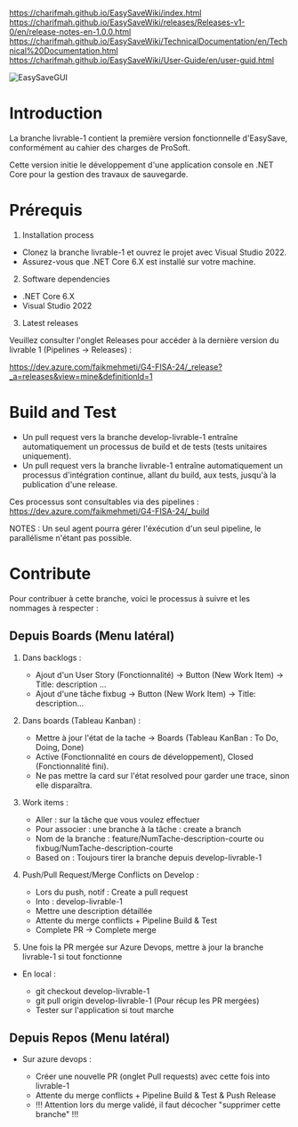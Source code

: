https://charifmah.github.io/EasySaveWiki/index.html
https://charifmah.github.io/EasySaveWiki/releases/Releases-v1-0/en/release-notes-en-1.0.0.html
https://charifmah.github.io/EasySaveWiki/TechnicalDocumentation/en/Technical%20Documentation.html
https://charifmah.github.io/EasySaveWiki/User-Guide/en/user-guid.html

![EasySaveGUI](https://github.com/user-attachments/assets/3efef8e8-2276-430c-87f1-c2779d24028a)

# Introduction 

La branche livrable-1 contient la première version fonctionnelle d'EasySave, conformément au cahier des charges de ProSoft. 

Cette version initie le développement d'une application console en .NET Core pour la gestion des travaux de sauvegarde.

# Prérequis

1.	Installation process

* Clonez la branche livrable-1 et ouvrez le projet avec Visual Studio 2022. 
* Assurez-vous que .NET Core 6.X est installé sur votre machine.

2.	Software dependencies

* .NET Core 6.X
* Visual Studio 2022

3.	Latest releases

Veuillez consulter l'onglet Releases pour accéder à la dernière version du livrable 1 (Pipelines -> Releases) :

https://dev.azure.com/faikmehmeti/G4-FISA-24/_release?_a=releases&view=mine&definitionId=1

# Build and Test

* Un pull request vers la branche develop-livrable-1 entraîne automatiquement un processus de build et de tests (tests unitaires uniquement).
* Un pull request vers la branche livrable-1 entraîne automatiquement un processus d'intégration continue, allant du build, aux tests, jusqu'à la publication d'une release.

Ces processus sont consultables via des pipelines : https://dev.azure.com/faikmehmeti/G4-FISA-24/_build

NOTES : Un seul agent pourra gérer l'éxécution d'un seul pipeline, le parallélisme n'étant pas possible.

# Contribute

Pour contribuer à cette branche, voici le processus à suivre et les nommages à respecter :

## Depuis Boards (Menu latéral)

1. Dans backlogs : 

    * Ajout d'un User Story (Fonctionnalité) -> Button (New Work Item) -> Title: description ...
    * Ajout d'une tâche fixbug -> Button (New Work Item) -> Title: description...

2. Dans boards (Tableau Kanban) :
        
    * Mettre à jour l'état de la tache -> Boards (Tableau KanBan : To Do, Doing, Done)
    * Active (Fonctionnalité en cours de développement), Closed (Fonctionnalité fini).
    * Ne pas mettre la card sur l'état resolved pour garder une trace, sinon elle disparaîtra.

3. Work items :
    
    * Aller : sur la tâche que vous voulez effectuer
    * Pour associer : une branche à la tâche : create a branch
    * Nom de la branche : feature/NumTache-description-courte ou fixbug/NumTache-description-courte
    * Based on : Toujours tirer la branche depuis develop-livrable-1

4. Push/Pull Request/Merge Conflicts on Develop :

    * Lors du push, notif : Create a pull request
    * Into : develop-livrable-1
    * Mettre une description détaillée
    * Attente du merge conflicts + Pipeline Build & Test
    * Complete PR -> Complete merge


5. Une fois la PR mergée sur Azure Devops, mettre à jour la branche livrable-1 si tout fonctionne

* En local :

    * git checkout develop-livrable-1
    * git pull origin develop-livrable-1 (Pour récup les PR mergées)
    * Tester sur l'application si tout marche

## Depuis Repos (Menu latéral)

* Sur azure devops :

    * Créer une nouvelle PR (onglet Pull requests) avec cette fois into livrable-1
    * Attente du merge conflicts + Pipeline Build & Test & Push Release
    * !!! Attention lors du merge validé, il faut décocher "supprimer cette branche" !!!
